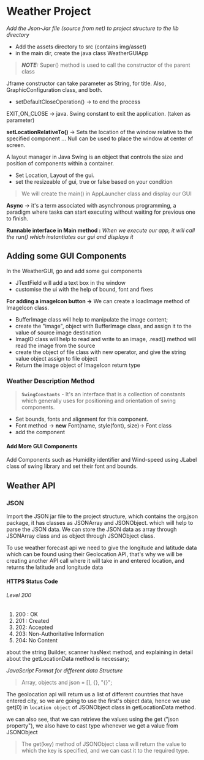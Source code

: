 # Weather Project

*Add the Json-Jar file (source from net) to project structure
to the lib directory*

* Add the assets directory to src (contains img/asset)
* in the main dir, create the java class WeatherGUIApp

> **_NOTE:_**  Super() method is used to call the constructor of the parent class

Jframe constructor can take parameter as String, for title.
Also, GraphicConfiguration class, and both.

* setDefaultCloseOperation() -> to end the process

EXIT_ON_CLOSE -> java. Swing constant to exit the application. (taken as parameter)

**setLocationRelativeTo()** -> Sets the
location of the window relative to the specified component ... Null can be used to place the window at center of screen.

A layout manager in Java Swing is an object that controls  the size and position of components within a container.

* Set Location, Layout of the gui.
* set the resizeable of gui, true or false based on your condition

> We will create the main() in AppLauncher class and display our GUI

__Async__ -> it's a term associated with asynchronous programming, a paradigm where tasks can start
executing without waiting for previous one to finish.

__Runnable interface in Main method :__
*When we execute our app, it will call the run() which instantiates our gui and displays it*

## Adding some GUI Components

In the WeatherGUI, go and add some gui components
* JTextField will add a text box in the window
* customise the ui with the help of bound, font and fixes


**For adding a imageIcon button ->**  We can create a loadImage method of ImageIcon class.

* BufferImage class will help to manipulate the image content;
* create the "image", object with BufferImage class, and assign it to the value of source image destination
* ImagIO class will help to read and write to an image, .read() method will read the image from the source
* create the object of file class with new operator, and give the string value object assign to file object
* Return the image object of ImageIcon return type

### Weather Description Method

> **`SwingConstants`** - It's an interface that is a collection of constants which generally uses for positioning and orientation of swing components.

* Set bounds, fonts and alignment for this component.
* Font method -> **new** Font(name, style(font), size)-> Font class
* add the component

#### Add More GUI Components 

Add Components such as Humidity identifier and Wind-speed using JLabel class of swing library and set their font and bounds.

## Weather API

### JSON

Import the JSON jar file to the project structure, which contains the org.json package, it has classes as JSONArray and
JSONObject.
which will help to parse the JSON data. We can store the JSON data as array through JSONArray class and as object
through JSONObject class.

To use weather forecast api we need to give the longitude and latitude data which can be found using their Geolocation
API,
that's why we will be creating another API call where it will take in and entered location, and returns the latitude and
longitude data

#### HTTPS Status Code

<h6> Level 200 </h6>
<ol>
<li>200 : OK</li>
<li>201 : Created</li>
<li>202: Accepted</li>
<li>203: Non-Authoritative Information</li>
<li>204: No Content</li>
</ol>

about the string Builder, scanner hasNext method, and explaining in detail about the
getLocationData method is necessary;

_JavaScript Format for different data Structure_

> Array, objects and json = [], {}, "{}";

The geolocation api will return us a list of different countries that have entered city,
so we are going to use the first's object data, hence we use get(0) in `location object` of JSONObject class in
getLocationData method.

<p> we can also see, that we can retrieve the values using the get ("json property"), we also have to cast type whenever we get a value from JSONObject</p>

> The get(key) method of JSONObject class will return the value to which the key is specified, and we can cast it to the
> required type.